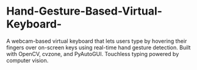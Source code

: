 # Hand-Gesture-Based-Virtual-Keyboard-
A webcam-based virtual keyboard that lets users type by hovering their fingers over on-screen keys using real-time hand gesture detection. Built with OpenCV, cvzone, and PyAutoGUI. Touchless typing powered by computer vision.
